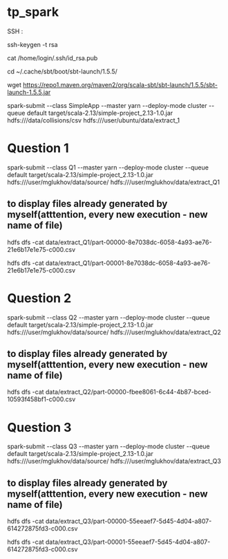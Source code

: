 # tp_spark

SSH : 


ssh-keygen -t rsa


cat /home/login/.ssh/id_rsa.pub


cd  ~/.cache/sbt/boot/sbt-launch/1.5.5/


wget https://repo1.maven.org/maven2/org/scala-sbt/sbt-launch/1.5.5/sbt-launch-1.5.5.jar


spark-submit --class SimpleApp     --master yarn     --deploy-mode cluster     --queue default     target/scala-2.13/simple-project_2.13-1.0.jar hdfs:///data/collisions/csv hdfs:///user/ubuntu/data/extract_1


# Question 1
spark-submit --class Q1 --master yarn --deploy-mode cluster --queue default target/scala-2.13/simple-project_2.13-1.0.jar hdfs:///user/mglukhov/data/source/ hdfs:///user/mglukhov/data/extract_Q1

## to display files already generated by myself(atttention, every new execution - new name of file)
hdfs dfs -cat data/extract_Q1/part-00000-8e7038dc-6058-4a93-ae76-21e6b17e1e75-c000.csv

hdfs dfs -cat data/extract_Q1/part-00001-8e7038dc-6058-4a93-ae76-21e6b17e1e75-c000.csv


# Question 2
spark-submit --class Q2 --master yarn --deploy-mode cluster --queue default target/scala-2.13/simple-project_2.13-1.0.jar hdfs:///user/mglukhov/data/source/ hdfs:///user/mglukhov/data/extract_Q2

## to display files already generated by myself(atttention, every new execution - new name of file)
hdfs dfs -cat data/extract_Q2/part-00000-fbee8061-6c44-4b87-bced-10593f458bf1-c000.csv


# Question 3
spark-submit --class Q3 --master yarn --deploy-mode cluster --queue default target/scala-2.13/simple-project_2.13-1.0.jar hdfs:///user/mglukhov/data/source/ hdfs:///user/mglukhov/data/extract_Q3

## to display files already generated by myself(atttention, every new execution - new name of file)
hdfs dfs -cat data/extract_Q3/part-00000-55eeaef7-5d45-4d04-a807-614272875fd3-c000.csv

hdfs dfs -cat data/extract_Q3/part-00001-55eeaef7-5d45-4d04-a807-614272875fd3-c000.csv


